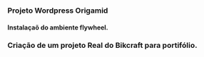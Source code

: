 ### Projeto Wordpress Origamid
#### Instalaçaõ do ambiente flywheel. 

### Criação de um projeto Real do Bikcraft para portifólio.
